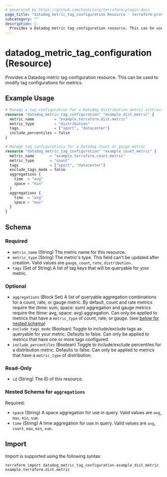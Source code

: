 ```yaml
---
# generated by https://github.com/hashicorp/terraform-plugin-docs
page_title: "datadog_metric_tag_configuration Resource - terraform-provider-datadog"
subcategory: ""
description: |-
  Provides a Datadog metric tag configuration resource. This can be used to modify tag configurations for metrics.
---
```


# datadog_metric_tag_configuration (Resource)

Provides a Datadog metric tag configuration resource. This can be used to modify tag configurations for metrics.

## Example Usage

```terraform
# Manage a tag configuration for a Datadog distribution metric with/without percentiles
resource "datadog_metric_tag_configuration" "example_dist_metric" {
  metric_name         = "example.terraform.dist.metric"
  metric_type         = "distribution"
  tags                = ["sport", "datacenter"]
  include_percentiles = false
}

# Manage tag configurations for a Datadog count or gauge metric
resource "datadog_metric_tag_configuration" "example_count_metric" {
  metric_name       = "example.terraform.count.metric"
  metric_type       = "count"
  tags              = ["sport", "datacenter"]
  exclude_tags_mode = false
  aggregations {
    time  = "avg"
    space = "min"
  }
  aggregations {
    time  = "avg"
    space = "max"
  }
}
```

<!-- schema generated by tfplugindocs -->
## Schema

### Required

- `metric_name` (String) The metric name for this resource.
- `metric_type` (String) The metric's type. This field can't be updated after creation. Valid values are `gauge`, `count`, `rate`, `distribution`.
- `tags` (Set of String) A list of tag keys that will be queryable for your metric.

### Optional

- `aggregations` (Block Set) A list of queryable aggregation combinations for a count, rate, or gauge metric. By default, count and rate metrics require the (time: sum, space: sum) aggregation and gauge metrics require the (time: avg, space: avg) aggregation. Can only be applied to metrics that have a `metric_type` of count, rate, or gauge. (see [below for nested schema](#nestedblock--aggregations))
- `exclude_tags_mode` (Boolean) Toggle to include/exclude tags as queryable for your metric.  Defaults to false.  Can only be applied to metrics that have one or more tags configured.
- `include_percentiles` (Boolean) Toggle to include/exclude percentiles for a distribution metric. Defaults to false. Can only be applied to metrics that have a `metric_type` of distribution.

### Read-Only

- `id` (String) The ID of this resource.

<a id="nestedblock--aggregations"></a>
### Nested Schema for `aggregations`

Required:

- `space` (String) A space aggregation for use in query. Valid values are `avg`, `max`, `min`, `sum`.
- `time` (String) A time aggregation for use in query. Valid values are `avg`, `count`, `max`, `min`, `sum`.

## Import

Import is supported using the following syntax:

```shell
terraform import datadog_metric_tag_configuration.example_dist_metric example.terraform.dist.metric
```
